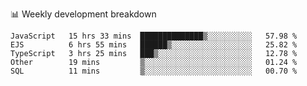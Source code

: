 📊 Weekly development breakdown
<!--START_SECTION:waka-->
```text
JavaScript   15 hrs 33 mins  ██████████████▒░░░░░░░░░░   57.98 % 
EJS          6 hrs 55 mins   ██████▒░░░░░░░░░░░░░░░░░░   25.82 % 
TypeScript   3 hrs 25 mins   ███▒░░░░░░░░░░░░░░░░░░░░░   12.78 % 
Other        19 mins         ▒░░░░░░░░░░░░░░░░░░░░░░░░   01.24 % 
SQL          11 mins         ▒░░░░░░░░░░░░░░░░░░░░░░░░   00.70 % 
```
<!--END_SECTION:waka-->
